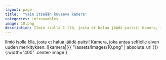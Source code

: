```yaml
---
layout: page
title:  "Vain itseään kuvaava kamera"
categories: introuvables
image: 10.png
description: Ilmiö isolla I:llä, josta et halua jäädä paitsi! Kamera, joka antaa selfielle aivan uuden merkityksen.
---
```

Ilmiö isolla I:llä, josta et halua jäädä paitsi! Kamera, joka antaa selfielle aivan uuden merkityksen.
![kamera]({{ "/assets/images/10.png" | absolute_url }}){:width="400" .center-image }

